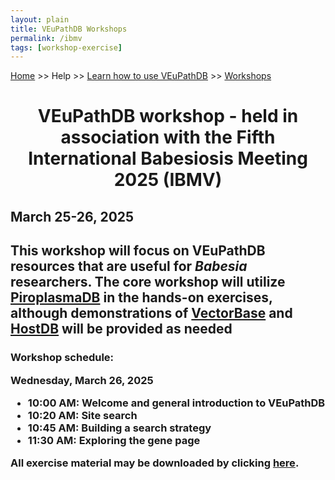 ```yaml
---
layout: plain
title: VEuPathDB Workshops
permalink: /ibmv
tags: [workshop-exercise]
---
```

<style>
  div.static-content {

    div.contents {
      margin-left: 0;
      margin-bottom: 3em;
    }
    div.workshop {
      margin: 2em 1em;
    }
    details summary, details ul {
      margin-top: 1em;
    }
    details summary {
      font-size: 120%;
      color: #069;
    }
    details p, details table {
      margin-left: 2em;
    }
    details table {
      margin-right: 6em;
    }
    table {
      margin-top: 1em;
      border-collapse: collapse;
    }
    tr.break td {
      background-color: #DCDCDC;
    }
    table.hor-minimalist-a {
      text-align: left;
    }
    table.hor-minimalist-a th {
      font-size: 110%;
      font-weight: 400;
      color: #039;
      border-bottom: 2px solid #6678b1;
      padding: 0.5em;
      text-align: left;
    }
    table.hor-minimalist-a tr {
      border-bottom: 1px solid #ddd;
    }
    table.hor-minimalist-a tr:hover td {
      color: #039; 
    }
    table.hor-minimalist-a tr.other td {
      background-color: #fafafa;         
    }
    table.hor-minimalist-a tbody {
      display: table-row-group;
      vertical-align: middle;
      border-color: inherit;
    }
    table.hor-minimalist-a td {
      color: #669; 
      padding: 0.5em 0.5em 0.5em;
      vertical-align: middle;
    }
    table.hor-minimalist-a tfoot {
      font-size: 90%;
    }
    table.hor-minimalist-a tfoot tr {
      border:0;
    }
    th.time {
      width: 10%;
    }
    th.event {
      width: 50%;
    }
    th.author {
      width: 20%;
    }
    th.recording {
      width: 20%;
    }
  }
</style>

<p><a href="/">Home</a> >> Help >> 
   <a href="/a/app/static-content/landing.html">Learn how to use VEuPathDB</a> >> 
   <a href="/a/app/static-content/workshops.html">Workshops</a></p>

<center><h1>VEuPathDB workshop - held in association with the Fifth International Babesiosis Meeting 2025 (IBMV)</h1></center>
<h2>March 25-26, 2025</h2>
<h2>This workshop will focus on VEuPathDB resources that are useful for <i>Babesia</i> researchers. The core workshop will utilize <a href="https://piroplasmadb.org">PiroplasmaDB</a> in the hands-on exercises, although demonstrations of <a href="https://vectorbase.org">VectorBase</a> and <a href="https://hostdb.org">HostDB</a> will be provided as needed</h2>

<h3><p><b>Workshop schedule:</b></p>
<p>Wednesday, March 26, 2025</p>
<ul>
<li><b>10:00 AM:</b> Welcome and general introduction to VEuPathDB</li>
<li><b>10:20 AM:</b> Site search</li>
<li><b>10:45 AM:</b> Building a search strategy</li>
<li><b>11:30 AM:</b> Exploring the gene page</li>
</ul>

<p>All exercise material may be downloaded by clicking <b><a target="_blank" href="{{'/documents/ibmv/Babesia_meeting.pdf' | absolute_url}}" >here</a></b>.</p>
</h3>
